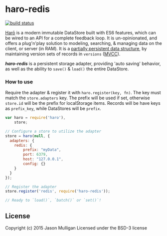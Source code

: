 # haro-redis

[![build status](https://secure.travis-ci.org/avoidwork/haro-localStorage.svg)](http://travis-ci.org/avoidwork/haro-localStorage)

[Harō](http://haro.rocks) is a modern immutable DataStore built with ES6 features, which can be wired to an API for a 
complete feedback loop. It is un-opinionated, and offers a plug'n'play solution to modeling, searching, & managing data 
on the client, or server (in RAM). It is a [partially persistent data structure](https://en.wikipedia.org/wiki/Persistent_data_structure), by maintaining version sets of records in `versions` ([MVCC](https://en.wikipedia.org/wiki/Multiversion_concurrency_control)).

***haro-redis*** is a persistent storage adapter, providing 'auto saving' behavior, as well as the ability to 
`save()` & `load()` the entire DataStore.

### How to use
Require the adapter & register it with `haro.register(key, fn)`. The key must match the `store.adapters` key. The prefix 
will be used if set, otherwise `store.id` will be the prefix for localStorage items. Records will be have keys as `prefix_key`, while 
DataStores will be `prefix`.

```javascript
var haro = require('haro'),
    store;

// Configure a store to utilize the adapter
store = haro(null, {
  adapters: {
    redis: {
        prefix: "myData",
        port: 6379,
        host: "127.0.0.1",
        config: {}
    }
  }
});

// Register the adapter
store.register('redis', require('haro-redis'));

// Ready to `load()`, `batch()` or `set()`!
```

## License
Copyright (c) 2015 Jason Mulligan
Licensed under the BSD-3 license

